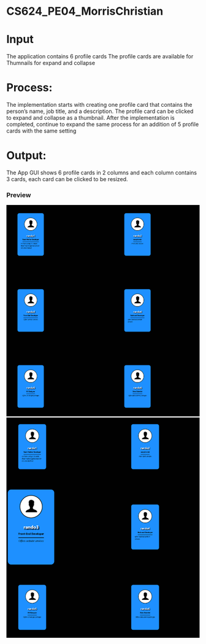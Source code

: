 # CS624_PE04_MorrisChristian

# Input
The application contains 6 profile cards The profile cards are available for Thumnails for expand and collapse

# Process:
The implementation starts with creating one profile card that contains the person’s name, job title, and a description. The profile card can be clicked to expand and collapse as a thumbnail. After the implementation is completed, continue to expand the same process for an addition of 5 profile cards with the same setting

# Output:
The App GUI shows 6 profile cards in 2 columns and each column contains 3 cards, each card can be clicked to be resized.

### Preview
![My Preview](beforeClick.png)
![My Preview](afterClick.png)
